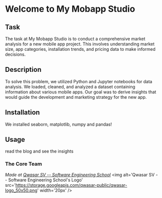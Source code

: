 # Welcome to My Mobapp Studio


## Task
The task at My Mobapp Studio is to conduct a comprehensive market analysis for a new mobile app project. This involves understanding market size, app categories, installation trends, and pricing data to make informed decisions.

## Description
To solve this problem, we utilized Python and Jupyter notebooks for data analysis. We loaded, cleaned, and analyzed a dataset containing information about various mobile apps. Our goal was to derive insights that would guide the development and marketing strategy for the new app.

## Installation

We installed seaborn, matplotlib, numpy and pandas!

## Usage
read the blog and see the insights


### The Core Team


<span><i>Made at <a href='https://qwasar.io'>Qwasar SV -- Software Engineering School</a></i></span>
<span><img alt='Qwasar SV -- Software Engineering School's Logo' src='https://storage.googleapis.com/qwasar-public/qwasar-logo_50x50.png' width='20px' /></span>
